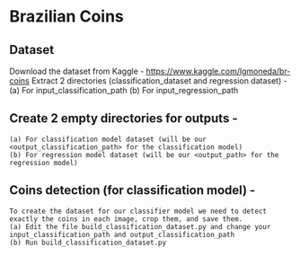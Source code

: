 # Brazilian Coins


## Dataset
Download the dataset from Kaggle - https://www.kaggle.com/lgmoneda/br-coins
Extract 2 directories (classification_dataset and regression dataset)  - 
(a) For input_classification_path 
(b) For input_regression_path
    
## Create 2 empty directories for outputs -  
    (a) For classification model dataset (will be our <output_classification_path> for the classification model) 
    (b) For regression model dataset (will be our <output_path> for the regression model)
## Coins detection (for classification model) - 
    To create the dataset for our classifier model we need to detect exactly the coins in each image, crop them, and save them. 
    (a) Edit the file build_classification_dataset.py and change your input_classification_path and output_classification_path 
    (b) Run build_classification_dataset.py
